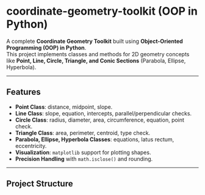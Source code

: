 # coordinate-geometry-toolkit (OOP in Python)

A complete **Coordinate Geometry Toolkit** built using **Object-Oriented Programming (OOP) in Python**.  
This project implements classes and methods for 2D geometry concepts like **Point, Line, Circle, Triangle, and Conic Sections** (Parabola, Ellipse, Hyperbola).

---

## Features
- **Point Class**: distance, midpoint, slope.
- **Line Class**: slope, equation, intercepts, parallel/perpendicular checks.
- **Circle Class**: radius, diameter, area, circumference, equation, point check.
- **Triangle Class**: area, perimeter, centroid, type check.
- **Parabola, Ellipse, Hyperbola Classes**: equations, latus rectum, eccentricity.
- **Visualization**: `matplotlib` support for plotting shapes.
- **Precision Handling** with `math.isclose()` and rounding.

---

## Project Structure
